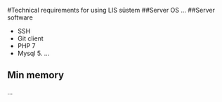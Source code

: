 #Technical requirements for using LIS süstem
##Server OS
...
##Server software  
* SSH
* Git client
* PHP 7
* Mysql 5.
...
## Min memory
...